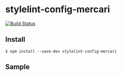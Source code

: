 # stylelint-config-mercari

[![Build Status](https://travis-ci.com/kouzoh/stylelint-config-mercari.svg?token=py8qypqMTpvvPPkozsbE&branch=master)](https://travis-ci.com/kouzoh/stylelint-config-mercari)

## Install
```
$ npm install --save-dev stylelint-config-mercari
```

## Sample

